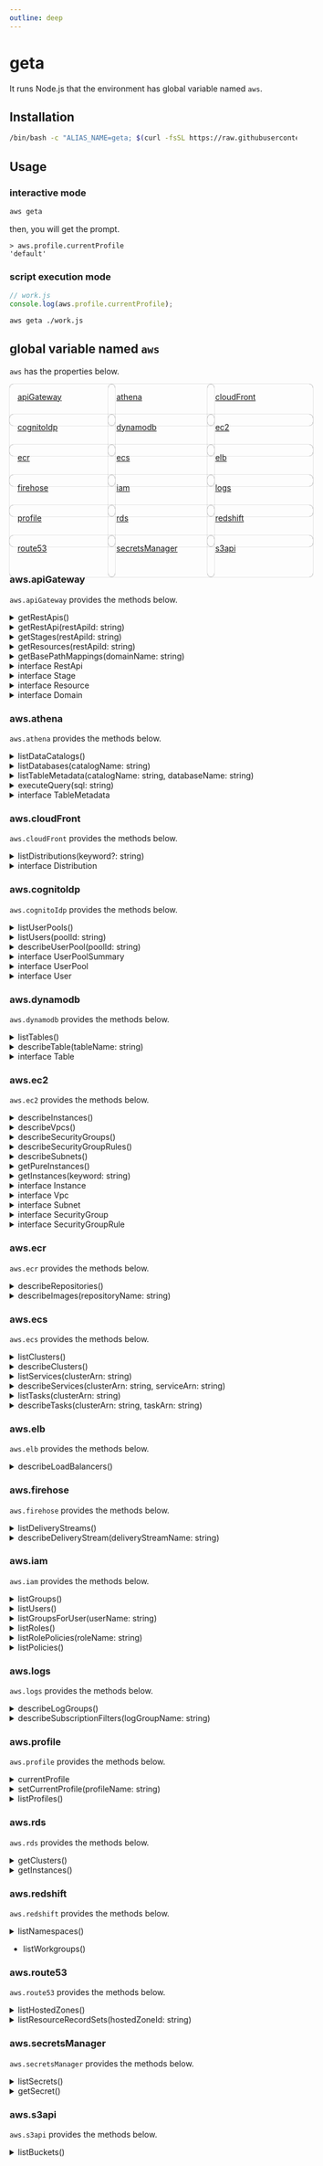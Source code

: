 ```yaml
---
outline: deep
---
```


# geta

It runs Node.js that the environment has global variable named `aws`.

## Installation

``` sh
/bin/bash -c "ALIAS_NAME=geta; $(curl -fsSL https://raw.githubusercontent.com/tomsdoo/aws-cli-alias/HEAD/install.sh)"
```

## Usage

### interactive mode

``` sh
aws geta
```

then, you will get the prompt.

```
> aws.profile.currentProfile
'default'
```

### script execution mode

``` js
// work.js
console.log(aws.profile.currentProfile);
```

``` sh
aws geta ./work.js
```

## global variable named `aws`

`aws` has the properties below.

<div class="aws-properties">

- [apiGateway](#aws-apigateway)
- [athena](#aws-athena)
- [cloudFront](#aws-cloudfront)
- [cognitoIdp](#aws-cognitoidp)
- [dynamodb](#aws-dynamodb)
- [ec2](#aws-ec2)
- [ecr](#aws-ecr)
- [ecs](#aws-ecs)
- [elb](#aws-elb)
- [firehose](#aws-firehose)
- [iam](#aws-iam)
- [logs](#aws-logs)
- [profile](#aws-profile)
- [rds](#aws-rds)
- [redshift](#aws-redshift)
- [route53](#aws-route53)
- [secretsManager](#aws-secretsmanager)
- [s3api](#aws-s3api)


<style>
.aws-properties > ul {
  display: grid;
  gap: 0.5rem 1rem;
  grid-template-columns: repeat(auto-fill, minmax(140px, 1fr));
  list-style: none;
  margin-block-start: 0;
  margin-block-end: 0;
  padding-inline-start: 0;
  justify-content: center;
  align-items: start;
  > li {
    width: 100%;
    height: 100%;
    margin: 0;
    > a {
      display: block;
      width: 100%;
      height: 100%;
      padding: 1em;
      box-shadow: 0 0 1px;
      border-radius: 0.5em;
    }
  }
}
</style>

</div>

### aws.apiGateway

`aws.apiGateway` provides the methods below.

<details><summary>getRestApis()</summary>

``` ts
getRestApis(): Promise<RestApi[]>
```

</details>

<details><summary>getRestApi(restApiId: string)</summary>

``` ts
getRestApi(restApiId: string): Promise<RestApi>
```

</details>

<details><summary>getStages(restApiId: string)</summary>

``` ts
getStages(restApiId: string): Promise<Stage[]>
```

</details>

<details><summary>getResources(restApiId: string)</summary>

``` ts
getResources(restApiId: string): Promise<Resource[]>
```

</details>

<details><summary>getBasePathMappings(domainName: string)</summary>

``` ts
getBasePathMappings(domainName: string): Promise<{
  basePath: string;
  restApiId: string;
  stage: string;
}[]>
```

</details>

<details><summary>interface RestApi</summary>

``` ts
interface RestApi {
  id: string;
  name: string;
  createdDate: string;
  version: string;
  apiKeySource: string;
  endpointConfiguration: {};
  tags: {};
  disableExecuteApiEndpoint: boolean;
  rootResourceId: string;
  consoleUrl: string;
  getStages: () => Promise<Stage[]>;
  getResources() => Promise<Resource[]>;
}
```

</details>

<details><summary>interface Stage</summary>

``` ts
interface Stage {
  deploymentId: string;
  stageName: string;
  cacheClusterEnabled: boolean;
  cacheClusterStatus: string;
  createdDate: string;
  lastUpdatedDate: string;
}
```

</details>

<details><summary>interface Resource</summary>

``` ts
interface Resource {
  id: string;
  parentId: string;
  pathPart: string;
  path: string;
  resourceMethods?: Record<string, object>;
}
```

</details>

<details><summary>interface Domain</summary>

``` ts
interface Domain {
  domainName: string;
  domainNameArn: string;
  certificateUploadDate: string;
  regionalDomainName: string;
  regionalHostedZoneId: string;
  regionalCertificateArn: string;
  endpointConfiguration: {
    types: string[];
  };
  domainNameStatus: string;
  securityPolicy: string;
  tags: {};
  routingMode: string;
  consoleUrl: string;
  getBasePathMapping: () => Promise<{
    basePath: string;
    restApiId: string;
    stage: string;
  }[]>;
}
```

</details>

### aws.athena

`aws.athena` provides the methods below.

<details><summary>listDataCatalogs()</summary>

``` ts
listDataCatalogs(): Promise<{
  CatalogName: string;
  Type: stringl
  Status: string;
  listDatabases: () => Promise<{
    Name: string;
    listTableMetadata() => Promise<TableMetadata[]>
  }[]>
}[]>
```

</details>

<details><summary>listDatabases(catalogName: string)</summary>

``` ts
listDatabases(catalogName: string): Promise<{
  Name: string;
  listTableMetadata() => Promise<TableMetadata[]>;
}[]>
```

</details>

<details><summary>listTableMetadata(catalogName: string, databaseName: string)</summary>

``` ts
listTableMetadata(
  catalogName: string,
  databaseName: string
): Promise<TableMetadata[]>
```

</details>

<details><summary>executeQuery(sql: string)</summary>

``` ts
executeQuery(sql: string): Promise<Record<string, unknwon>[]>
```

</details>


<details><summary>interface TableMetadata</summary>

``` ts
interface TableMetadata {
  Name: string;
  CreateTime: string;
  TableType: string;
  Columns: {
    Name: string;
    Type: sting;
    Comment: string;
  }[];
  PartitionKeys: {
    Name: string;
    Type: string;
    Comment: string;
  }[];
  Parameters: {
    EXTERNAL: string;
    inputformat: string;
    location: string;
    outputformat: string;
  };
}
```

</details>

### aws.cloudFront

`aws.cloudFront` provides the methods below.

<details><summary>listDistributions(keyword?: string)</summary>

``` ts
listDistributions(keyword?: string): Promise<Distribution[]>
```

</details>

<details><summary>interface Distribution</summary>

``` ts
interface Distribution {
  Id: string;
  ARN: string;
  ETag: string;
  Status: string;
  LastModifiedTime: string;
  DomainName: string;
  Aliases: {
    Quantity: number;
    Items: 
  };
  Origins: {
    Quantity: number;
    Items: 
  };
  OriginGroups: {
    Quantity: number;
  };
  DefaultCacheBahavior: {
    TargetOriginId: string;
    TrustedSigners: {};
    TrustedKeyGroups: {};
    ViewerProtocolPolicy: string;
    AllowedMethods: {};
    SmoothStreaming: boolean;
    Compress: boolean;
    LambdaFunctionAssociations: {};
    FunctionAssociations: {};
    FieldLevelEncryptionId: string;
    GrpcConfig: {
      Enabled: boolean;
    };
    FormattedValues: {};
    MinTTL: number;
    DefaultTTL: number;
    MaxTTL: number;
  };
  CacheBehaviors: {};
  CustomErrorResponses: {};
  Comment: string;
  PriceClass: string;
  Enabled: boolean;
  ViewerCertificate: {
    CloudFrontDefaultCertificate: boolean;
    SSLSupportMethod: string;
    MinumunProtocolversion: string;
    CertificateSource: string;
  };
  Restrictions: {};
  WebACLId: string;
  HttpVersion: string;
  IsIPV6Enabled: boolean;
  Staging: boolean;
  ConnectionMode: string;
  consoleUrl: string;
  hasS3Origins: boolean;
  s3Origins: string[];
  s3Buckets: string[];
}
```

</details>

### aws.cognitoIdp

`aws.cognitoIdp` provides the methods below.

<details><summary>listUserPools()</summary>

``` ts
listUserPools(
  options?: { type: "array" | "map" | "object"; key: string | null }
): Promise<
  UserPoolSummary[] |
  Map<string, UserPoolSummary> |
  Record<string, UserPoolSummary>
>
```

</details>

<details><summary>listUsers(poolId: string)</summary>

``` ts
listUsers(
  poolId: string,
  options?: {
    email?: string;
    mergeAttributes?: boolean;
  },
): Promise<Uesr[]>
```

</details>

<details><summary>describeUserPool(poolId: string)</summary>

``` ts
describeUserPool(poolId: string): Promise<UserPool>
```

</details>

<details><summary>interface UserPoolSummary</summary>

``` ts
interface UserPoolSummary {
  Id: string;
  Name: string;
  LambdaConfig: Record<string, string>;
  LastModifiedDate: string;
  CreationDate: string;
  listUsers: (options?: {
    email?: string;
    mergeAttributes?: boolean;
  }) => Promise<User[]>;
}
```

</details>

<details><summary>interface UserPool</summary>

``` ts
interface UserPool {
  Id: string;
  Name: string;
  Policies: {
    PasswordPolicy?: {
      MinimumLength: number;
      RequireUpperCase: boolean;
      RequireLowercase: boolean;
      RequireNumbers: boolean;
      RequireSymbols: boolean;
      TemporaryPasswordValidityDays: number;
    };
    [key: string]: object:
  };
  DeletionProtection: string;
  LambdaConfig: Record<string, string>;
  LastModifiedDate: string;
  CreationDate: string;
  SchemaAttributes: {
    Name: string;
    AttributeDataType: string;
    DeveloperOnlyAttribute: boolean;
    Mutable: boolean;
    Required: boolean;
    StringAttributeConstrains: Record<string, string>;
    NumberAttributeConstraints: Record<string, string>;
  }[];
  AutoVerifiedAttributes: string[];
  UsernameAttributes: string[];
  SmsVerificationMessage: string;
  EmailVerificationMessage: string;
  EmailVerificationSubject: string;
  VerificationMessageTemplate: {
    SmsMessage: string;
    EmailMessage: string;
    EmailSubjet: string;
    DefaultEmailOption: string;
  };
  SmsAuthenticationMessage: string;
  UserAttributeUpdateSettings: {};
  MfaConfiguration: string;
  EstimatedNumberOfUsers: number;
  EmailConfiguration: {
    SourceArn: string;
    EmailSendingAccount: string;
    From: string;
  };
  Domain: string;
  AdminCreateUserConfig: {
    AllowAdminCreateUserOnly: boolean;
    UnusedAccountValidityDays: number;
    InviteMessageTemplate: {
      SMSMessage: string;
      EmailMessage: string;
      EmailSubject: string;
    };
  };
  UsernameConfiguration: {
    CaseSensitive: boolean;
  };
  Arn: string;
  AccountRecoverySetting: {
    RecoveryMechanisms: {
      Priority: number;
      Name: string;
    }[];
  };
  UserPoolTier: string;
}
```

</details>

<details><summary>interface User</summary>

``` ts
interface User {
  UserName: string;
  Atributes: {
    Name: string;
    Value: string;
  }[];
  UserCreateDate: string;
  UserLastModifiedDate: string;
  Enabled: boolean;
  UserStatus: string;
  mergedAttributes?: Record<string, string>;
}
```

</details>


### aws.dynamodb

`aws.dynamodb` provides the methods below.

<details><summary>listTables()</summary>

``` ts
listTagles(): Promise<string[]>
```

</details>

<details><summary>describeTable(tableName: string)</summary>

``` ts
describeTable(tableName: string): Promise<Table[]>
```

</details>


<details><summary>interface Table</summary>

``` ts
interface Table {
  AttributeDefinitions: {
    AttributeName: string;
    AttributeType: string;
  }[];
  TableName: string;
  KeySchema: {
    AttributeName: string;
    KeyType: string;
  }[];
  TableStatus: string;
  CreationDateTime: string;
  ProvisionedThroughout: {
    NumberOfDecreasesToday: number;
    ReadCapacityUnits: number;
    WriteCapacityUnits: number;
  };
  TableSizeBytes: number;
  ItemCount: number;
  TableArn: string;
  TableId: string;
  BillingModeSummary: {
    BillingMode: string;
    LastUpdateToPayPerRequestDateTime: string;
  };
  GlobalSecondaryIndexes: {
    IndexName: string;
    KeySchema: {
      AttributeName: string;
      KeyType: string;
    }[];
    Projection: {
      ProjectionType: string;
    };
    IndexStatus: string;
    ProvisionedThroughout: {
      NumberOfDecreasesToday: number;
      ReadCapacityUnits: number;
      WriteCapacityUnits: number;
    };
    IndexSizeBytes: number;
    ItemCount: number;
    IndexArn: string;
    WarmThroughout: {
      ReadUnitsPerSecond: number;
      WriteUnitsPerSecond: number;
      Status: string;
    };
  }[];
  StreamSpecification: {
    StreamEnabled: boolean;
    StreamViewType: string;
  };
  LatestStreamLabel: string;
  LatestStreamArn: string;
  DeletionProtectionEnabled: boolean;
  WarmThroughout: {
    ReadUnitsPerSecond: number;
    WriteUnitsPerSecond: number;
    Status: string;
  };
}
```

</details>

### aws.ec2

`aws.ec2` provides the methods below.

<details><summary>describeInstances()</summary>

``` ts
describeInstances(): Promise<{
  ReservationId: string;
  OwnerId: string;
  Groups: {}[];
  Instances: Instance[];
}[]>
```

</details>

<details><summary>describeVpcs()</summary>

``` ts
describeVpcs(): Promise<Vpc[]>
```


</details>

<details><summary>describeSecurityGroups()</summary>

``` ts
describeSecurityGroups(): Promise<SecurityGroup[]>
```

</details>

<details><summary>describeSecurityGroupRules()</summary>

``` ts
describeSecurityGroupRules(
  filter?: { Name: string; Values: string[]; }[]
): Promise<SecurityGroupRule[]>
```

</details>

<details><summary>describeSubnets()</summary>

``` ts
describeSubnets(): Promise<Subnet[]>
```

</details>

<details><summary>getPureInstances()</summary>

``` ts
getPureInstances(): Promise<Instance[]>
```

</details>

<details><summary>getInstances(keyword: string)</summary>

``` ts
getInstances(keyword: string): Promise<(Instance & { tagObj: Record<string, string>; })[]>
```

</details>

<details><summary>interface Instance</summary>

``` ts
interface Instance {
  Architecture: string;
  BlockDeviceMappings: {}[];
  ClientToken: string;
  EbsOptimized: boolean;
  EnaSupport: boolean;
  Hypervisor: string;
  IamInstanceProfile: {};
  NetworkInterfaces: {}[];
  RootDeviceName: string;
  RootDeviceType: string;
  SecurityGroups: {}[];
  SourceDestCheck: boolean;
  Tags: {}[];
  VertualizationType: string;
  CpuOptions: {};
  CapacityReservationSpecification: {};
  HibernationOptions: {};
  MetadataOptions: {};
  EnclaveOptions: {};
  PlatformDetails: string;
  UsageOperation: string;
  UsageOperationUpdateTime: string;
  PrivateDnsNameOptions: {};
  MaintenanceOptions: {};
  CurrentInstanceBookMode: string;
  NetworkPerformanceOptions: {};
  Operator: {};
  InstanceId: string;
  ImageId: string;
  State: {};
  PrivateDnsName: string;
  PublicDnsName: string;
  StateTransitionReason: string;
  KeyName: string;
  AmiLaunchIndex: number;
  ProductCodes: {}[];
  InstanceType: string;
  LaunchTime: string;
  Placement: {};
  Monitoring: {};
  SubnetId: string;
  VpcId: string;
  PrivateIpAddress: string;
  PublicIpAddress: string;
}
```

</details>

<details><summary>interface Vpc</summary>

``` ts
interface Vpc {
  OwnerId: string;
  InstanceTenancy: string;
  CidrBlockAssociationSet: {
    AssociationId: string;
    CidrBlock: string;
    CidrBlockState: {
      State: string;
    };
  }[];
  IsDefault: boolean;
  Tags: {
    Key: string;
    Value: string;
  }[];
  BlockPublicAccessStates: {
    InternetGatewayBlockMode: string;
  };
  VpcId: string;
  State: string;
  CidrBlock: string;
  DhcpOptionsId: string;
}
```

</details>

<details><summary>interface Subnet</summary>

``` ts
interface Subnet {
  AvailabilityZoneId: string;
  MapCustomerOwnedIpOnLaunch: boolean;
  OwnerId: string;
  AssignIpv6AddressOnCreation: boolean;
  Ipv6CidrBlockAssociationSet: {}[];
  Tags: {
    Key: string;
    Value: string;
  }[];
  SubnetArn: string;
  EnableDns64: boolean;
  Ipv6Native: boolean;
  PrivateDnsNameOptionsOnLaunch: {
    HostnameType: string;
    EnableResoureNameDnsARecord: boolean;
    EnableResourceNameDnsAAAARecord: boolean;
  };
  BlockPublicAccessStates: {
    InternetGatewayBlockMode: string;
  };
  SubnetId: string;
  State: string;
  VpcId: string;
  CidrBlock: string;
  AvailableIpAddressCount: number;
  AvailabilityZone: string;
  DefaultForAz: boolean;
  MapPublicIpOnLaunch: boolean;
}
```

</details>

<details><summary>interface SecurityGroup</summary>

``` ts
interface SecurityGroup {
  GroupId: string;
  IpPermissionsEgress: {
    IpProtocol: string;
    FromPort: number;
    ToPort: number;
    UserIdGroupPairs: {
      Description: string;
      UserId: string;
      GroupId: string;
    }[];
  }[];
  Tags?: {
    Key: string;
    Value: string;
  }[];
  VpcId: string;
  SecurityGroupArn: string;
  OwnerId: string;
  GroupName: string;
  Description: string;
  IpPermissions: {
    IpProtocol: string;
    FromPort: number;
    ToPort: number;
    UserIdGroupPairs: {
      Description: string;
      UserId: string;
      GroupId: string;
    }[];
    IpRanges: {}[];
    Ipv6Ranges: {}[];
    PrefixListIds: {}[];
  }[];
  describeSecurityGroupRunes(): Promise<SecurityGroupRule[]>
}
```

</details>

<details><summary>interface SecurityGroupRule</summary>

``` ts
interface SecurityGroupRule {
  SecurityGroupRuleId: string;
  GroupId: string;
  GroupOwnerId: string;
  IsEgress: boolean;
  IpProtocol: string;
  FromPort: number;
  ToPort: number;
  CidrIpv4: string;
  Description: string;
  Tags?: {
    Key: string;
    Value: string;
  }[];
  SecurityGroupRuleArn: string;
}
```

</details>

### aws.ecr

`aws.ecr` provides the methods below.

<details><summary>describeRepositories()</summary>

``` ts
describeRepositories(): Promise<{
  repositoryArn: string;
  registryId: string;
  repositoryName: string;
  repositoryUri: string;
  createdAt: string;
  imageTagMutability: string;
  imageScanningConfiguration: {
    scanOnPush: boolean;
  };
  encryptionConfiguration: {
    encryptionType: string;
  };
  describeImages: () => Promise<{
    registryId: string;
    repositoryName: string;
    imageDigest: string;
    imageTags?: string[];
    imageSizeInBytes: number;
    imagePushedAt: string;
    imageManifestMediaType: string;
    artifactMediaType: string;
    lastRecordedPullTime: string;
  }[]>
}[]>
```

</details>

<details><summary>describeImages(repositoryName: string)</summary>

``` ts
describeImages(repositoryName: string): Promise<{
  registryId: string;
  repositoryName: string;
  imageDigest: string;
  imageTags?: string[];
  imageSizeInBytes: number;
  imagePushedAt: string;
  imageManifestMediaType: string;
  artifactMediaType: string;
  lastRecordedPullTime: string;
}[]>
```

</details>

### aws.ecs

`aws.ecs` provides the methods below.

<details><summary>listClusters()</summary>

``` ts
listClusters(): Promise<{
  clusterArn: string;
  describeClusters: () => Promise<{
    clusterArn: string;
    clusterName: string;
    status: string;
    registeredContainerInstancesCount: number;
    runningTasksCount: number;
    pendingTasksCount: number;
    activeServicesCount: number;
    statistics: {}[];
    tags: {}[];
    settings: {}[];
    capacityProviders: string[];
    defaultCapacityProviderStrategy: {
      capacityProvider: string;
      weight: number;
      base: number;
    }[];
    listServices: () => Promise<{}[]>;
  }[]>;
}[]>;
```

</details>

<details><summary>describeClusters()</summary>

``` ts
descibeClusters(clusterArn: string): Promise<{
  clusterArn: string;
  clusterName: string;
  status: string;
  registeredContainerInstancesCount: number;
  runningTasksCount: number;
  pendingTasksCount: number;
  activeServicesCount: number;
  statistics: {}[];
  tags: {}[];
  settings: {}[];
  capacityProviders: string[];
  defaultCapacityProviderStrategy: {
    capacityProvider: string;
    weight: number;
    base: number;
  }[];
  listServices: () => Promise<{}[]>;
}[]>
```

</details>

<details><summary>listServices(clusterArn: string)</summary>

``` ts
listServices(clusterArn: string): Promise<{
  clusterArn: string;
  serviceArn: string;
  describeServices: (): Promise<{
    serviceArn: string;
    serviceName: string;
    clusterArn: string;
    loadBalancers: {}[];
    serviceRegistries: {}[];
    status: string;
    desiredCount: number;
    runningCount: number;
    pendingCount: number;
    platformVersion: string;
    platformFamily: string;
    taskDefinition: string;
    deploymentConfiguration: {};
    deployments: {}[];
    roleArn: string;
    events: {}[];
    createdAt: string;
    placementConstraints: {}[];
    placementStrategy: {}[];
    networkConfiguration: {};
    healthCheckGracePeriodSeconds: number;
    schedulingStrategy: string;
    deploymentController: {
      type: string;
    };
    createdBy: string;
    enableECSManagedTags: boolean;
    propagateTags: string;
    enableExecuteCommand: boolean;
    availabilityZoneRebalancing: string;
  }[]>;
}[]>
```

</details>

<details><summary>describeServices(clusterArn: string, serviceArn: string)</summary>

``` ts
describeServices(clusterArn: string, serviceArn: string): Promise<{
  serviceArn: string;
  serviceName: string;
  clusterArn: string;
  loadBalancers: {}[];
  serviceRegistries: {}[];
  status: string;
  desiredCount: number;
  runningCount: number;
  pendingCount: number;
  platformVersion: string;
  platformFamily: string;
  taskDefinition: string;
  deploymentConfiguration: {};
  deployments: {}[];
  roleArn: string;
  events: {}[];
  createdAt: string;
  placementConstraints: {}[];
  placementStrategy: {}[];
  networkConfiguration: {};
  healthCheckGracePeriodSeconds: number;
  schedulingStrategy: string;
  deploymentController: {
    type: string;
  };
  createdBy: string;
  enableECSManagedTags: boolean;
  propagateTags: string;
  enableExecuteCommand: boolean;
  availabilityZoneRebalancing: string;
}[]>
```

</details>


<details><summary>listTasks(clusterArn: string)</summary>

``` ts
listTasks(clusterArn: string): Promise<{
  clusterArn: string;
  taskArn: string;
  describeTasks: () => Promise<{
    attachments: {
      idd: string;
      type: string;
      status: string;
      details: {}[];
    }[];
    attributes: {
      name: string;
      value: string;
    }[];
    availabilityZone: string;
    capacityProviderName: string;
    clusterArn: string;
    connectivity: string;
    connectivityAt: string;
    containers: {
      containerArn: string;
      taskArn: string;
      name: string;
      image: string;
      imageDigest: string;
      runtimeId: string;
      lastStatus: string;
      networkBindings: {}[];
      networkInterfaces: {}[];
      healthStatus: string;
      managedAgents: {}[];
      cpu: string;
    }[];
    cpu: string;
    createdAt: string;
    desiredStatus: string;
    enableExecuteCommand: boolean;
    group: string;
    healthStatus: string;
    lastStatus: string;
    launchType: string;
    memory: string;
    overrides: {
      containerOverrides: {}[];
      inferenceAcceleratorOverrides: {}[];
    };
    platformVersion: string;
    platformFamily: string;
    pullStartedAt: string;
    pullStoppedAt: string;
    startedAt: string;
    startedBy: string;
    tags: {}[];
    taskArn: string;
    taskDescription: string;
    version: number;
    ephemeralStorage: {
      sizeInGiB: number;
    };
    getExecuteCommand: () => string;
  }[]>;
}[]>
```


</details>

<details><summary>describeTasks(clusterArn: string, taskArn: string)</summary>

``` ts
describeTasks(clusterArn: string, taskArn: string): Promise<{
  attachments: {
    idd: string;
    type: string;
    status: string;
    details: {}[];
  }[];
  attributes: {
    name: string;
    value: string;
  }[];
  availabilityZone: string;
  capacityProviderName: string;
  clusterArn: string;
  connectivity: string;
  connectivityAt: string;
  containers: {
    containerArn: string;
    taskArn: string;
    name: string;
    image: string;
    imageDigest: string;
    runtimeId: string;
    lastStatus: string;
    networkBindings: {}[];
    networkInterfaces: {}[];
    healthStatus: string;
    managedAgents: {}[];
    cpu: string;
  }[];
  cpu: string;
  createdAt: string;
  desiredStatus: string;
  enableExecuteCommand: boolean;
  group: string;
  healthStatus: string;
  lastStatus: string;
  launchType: string;
  memory: string;
  overrides: {
    containerOverrides: {}[];
    inferenceAcceleratorOverrides: {}[];
  };
  platformVersion: string;
  platformFamily: string;
  pullStartedAt: string;
  pullStoppedAt: string;
  startedAt: string;
  startedBy: string;
  tags: {}[];
  taskArn: string;
  taskDescription: string;
  version: number;
  ephemeralStorage: {
    sizeInGiB: number;
  };
  getExecuteCommand: () => string;
}[]>
```

</details>

### aws.elb

`aws.elb` provides the methods below.

<details><summary>describeLoadBalancers()</summary>

``` ts
describeLoadBalancers(): Promise<{
  LoadBalancerArn: string;
  DNSName: string;
  CanonicalHostedZoneId: string;
  CreatedTime: string;
  LoadBalancerName: string;
  Scheme: string;
  VpcId: string;
  State: {
    Code: string;
  };
  Type: string;
  AvailabilityZones: {
    ZoneName: string;
    SubnetId: string;
    LoadBalancerAdresses: string[];
  }[];
  SecurityGroups: string[];
  IpAddressType: string;
  EnablePrefixForIpv6SourceNat: string;
}[]>
```

</details>

### aws.firehose

`aws.firehose` provides the methods below.

<details><summary>listDeliveryStreams()</summary>

``` ts
listDeliveryStreams(): Promise<string[]>
```

</details>

<details><summary>describeDeliveryStream(deliveryStreamName: string)</summary>

``` ts
describeDeliveryStream(deliveryStreamName: string): Promise<{
  DeliveryStreamName: string;
  DeliveryStreamArn: string;
  DeliveryStreamStatus: string;
  DeliveryStreamEncryptionConfiguration: {
    KeyType: string;
    Status: string;
  };
  DeliveryStreamType: string;
  VersionId: string;
  CreateTimestamp: string;
  Destinations: {
    DestinationId: string;
    S3DestinationDescription: {};
    ExtendedS3DestinationDescription: {};
  }[];
  HasMoreDestinations: boolean;
  consoleUrl: string;
}>
```

</details>


### aws.iam

`aws.iam` provides the methods below.

<details><summary>listGroups()</summary>

``` ts
listGroups(): Promise<{
  Path: string;
  GroupName: string;
  GroupId: string;
  Arn: string;
  CreateDate: string;
  consoleUrl: string;
}[]>
```

</details>

<details><summary>listUsers()</summary>

``` ts
listUsers(): Promise<{
  Path: string;
  UserName: string;
  UserId: string;
  Arn: string;
  CreateDate: string;
  consoleUrl: string;
  listGroupsForUser: Promise<{
    Path: string;
    GroupName: string;
    GroupId: string;
    Arn: string;
    CreateDate: string;
  }[]>
}[]>
```

</details>

<details><summary>listGroupsForUser(userName: string)</summary>

``` ts
listGroupsForUser(userName: string): Promise<{
  Path: string;
  GroupName: string;
  GroupId: string;
  Arn: string;
  CreateDate: string;
}[]>
```

</details>

<details><summary>listRoles()</summary>

``` ts
listRoles(): Promise<{
  Path: string;
  RoleName: string;
  RoleId: string;
  Arn: string;
  CreateDate: string;
  AssumeRolePolicyDocument: {
    Version: string;
    Statement: {
      Effect: string;
      Principal: {
        Service: string;
      };
      Action: string;
    }[];
  };
  Description: string;
  MaxSessionDuration: number;
  consoleUrl: string;
  listRolePolicies: Promise<string[]>;
}[]>
```

</details>

<details><summary>listRolePolicies(roleName: string)</summary>

``` ts
listRolePolicies(roleName: string): Promise<string[]>
```

</details>

<details><summary>listPolicies()</summary>

``` ts
listPolicies(): Promise<{
  PolicyName: string;
  PolicyId: string;
  Arn: string;
  Path: string;
  DefaultVersionId: string;
  AttachmentCount: number;
  PermissionBoundaryUsageCount: number;
  IsAttachable: boolean;
  CreateDate: string;
  UpdateDate: string;
  consoleUrl: string;
}[]>
```

</details>

### aws.logs

`aws.logs` provides the methods below.

<details><summary>describeLogGroups()</summary>

``` ts
describeLogGroups(): Promise<{
  logGroupName: string;
  creationTime: number;
  retentionInDays: number;
  metricFilterCount: number;
  arn: string;
  storeBytes: number;
  logGroupClass: string;
  logGroupArn: string;
  consoleUrl: string;
  describeSubscriptionFilters: Promise<{
    filterName: string;
    logGroupName: string;
    filterPattern: string;
    destinationArn: string;
    distribution: string;
    applyOnTransformedLogs: boolean;
    creationTime: number;
  }[]>;
}[]>
```

</details>

<details><summary>describeSubscriptionFilters(logGroupName: string)</summary>

``` ts
describeSubscriptionFilters(logGroupName: string): Promise<{
  filterName: string;
  logGroupName: string;
  filterPattern: string;
  destinationArn: string;
  distribution: string;
  applyOnTransformedLogs: boolean;
  creationTime: number;
}[]>
```

</details>

### aws.profile

`aws.profile` provides the methods below.

<details><summary>currentProfile</summary>

``` ts
get currentProfile(): string
```

</details>

<details><summary>setCurrentProfile(profileName: string)</summary>

``` ts
setCurrentProfile(profileName: string): Promise<void>
```

</details>


<details><summary>listProfiles()</summary>

``` ts
listProfiles(): Promise<string[]>
```

</details>

### aws.rds

`aws.rds` provides the methods below.

<details><summary>getClusters()</summary>

``` ts
getClusters(): Promise<{
  AllocatedStorage: number;
  AvailabilityZones: string[];
  BackupRetensionPeriod: number;
  DatabaseName: string;
  DBClusterIdentifier: string;
  DBClusterParameterGroup: string;
  DBSubnetGroup: string;
  Status: string;
  EarliestRestorableTime: string;
  Endpoint: string;
  ReaderEndpoint: string;
  MultiAZ: boolean;
  Engine: string;
  EngineVersion: string;
  LatestRestorableTime: string;
  Port: number;
  MasterUsername: string;
  PreferredBackupWindow: string;
  PreferredMaintenanceWindow: string:
  DBClusterMembers: {
    DBInstanceIdentifier: string;
    IsClusterWriter: boolean;
    DBClusterParameterGroupStatus: string;
    PromotionTier: number;
  }[];
  VpcSecurityGroups: {
    VpcSecurityGroupId: string;
    Status: string;
  }[];
  HostedZoneId: string;
  StorageEncrypted: boolean;
  KmsKeyId: string;
  DbClusterResourceId: string;
  DBClusterArn: string;
  IAMDatabaseAuthenticationEnabled: boolean;
  ClusterCreateTime: string;
  EnabledCloudwatchLogsExports: string[];
  EngineMode: string;
  DeletionProtection: boolean;
  HttpEndpointEnabled: boolean;
  ActivityStreamStatus: string;
  CopyTagsToSnapshot: boolean;
  CrossAccountClone: boolean;
  TagList: {
    Key: string;
    Value: string;
  }[];
  AutoMinorVersionUpgrade: boolean;
  DatabaseInsightsMode: string;
  NetworkType: string;
  LocalWriteForwardingStatus: string;
  EngineLifecycleSupport: string;
}[]>
```

</details>

<details><summary>getInstances()</summary>

``` ts
getInstances(): Promise<{
  DBInstanceIdentifier: string;
  DBInstanceClass: string;
  Engine: string;
  DBInstanceStatus: string;
  MasterUsername: string;
  Endpoint: {
    Address: string;
    Port: number;
    HostedZoneId: string;
  };
  AllocatedStorage: number;
  InstanceCreateTime: string;
  PreferredBackupWindow: string;
  BackupRetentionPeriod: number;
  VpcSecurityGroups: {
    VpcSecurityGroupId: string;
    Status: string;
  }[];
  DBParameterGroups: {
    DBParameterGroupName: string;
    ParameterApplyStatus: string;
  }[];
  AvailabilityZone: string;
  DBSubnetGroup: {};
  PreferredMaintenanceWindow: string;
  EngineVersion: string;
  AutoMinorVersionUpgrade: boolean;
  LicenseModel: string;
  PubliclyAccessible: boolean;
  StorageType: string;
  KmsKeyId: string;
  CACertificateIdentifier: string;
  DBInstanceArn: string;
  TagList: {
    Key: string;
    Value: string;
  }[];
  NetworkType: string;
  MasterUserSecret: {
    SecretArn: string;
    SecretStatus: string;
    KmsKeyId: string;
  };
  CertificateDetails: {
    CAIdentifier: string;
    ValidTill: string;
  };
}[]>
```

</details>

### aws.redshift

`aws.redshift` provides the methods below.

<details><summary>listNamespaces()</summary>

``` ts
listNamespaces(): Promise<{
  adminPasswordSecretArg: string;
  adminUsername: string;
  creationDate: string;
  dbName: string;
  defaultIamRoleArn: string;
  iamRoles: string[];
  kmsKeyId: string;
  logExports: string[];
  namespaceArn: string;
  namespaceId: string;
  namespaceName: string;
  status: string;
}[]>
```

</details>

- listWorkgroups()


### aws.route53

`aws.route53` provides the methods below.

<details><summary>listHostedZones()</summary>

``` ts
listHostedZones(): Promise<{
  Id: string;
  Name: string;
  CallerReference: string;
  Config: {
    Comment: string;
    PrivateZone: boolean;
  };
  ResourceRecordSetCount: number;
  consoleUrl: string;
  listResourceRecordSets: () => Promise<{
    Name: string;
    Type: string;
    TTL: number;
    ResourceRecords: {
      Value: string;
    }[];
  }[]>;
}[]>
```

</details>

<details><summary>listResourceRecordSets(hostedZoneId: string)</summary>

``` ts
listResourceRecordSets(hostedZoneId: string): Promise<{
  Name: string;
  Type: string;
  TTL: number;
  ResourceRecords: {
    Value: string;
  }[];
}[]>
```

</details>

### aws.secretsManager

`aws.secretsManager` provides the methods below.

<details><summary>listSecrets()</summary>

``` ts
listSecrets(keyword?: string, onlyNames?: boolean): Promise<{
  ARN: string;
  Name: string;
  Description: string;
  LastChangedDate: string;
  LastAccessedDate: string;
  Tags: {
    Key: string;
    Value: string;
  }[];
  SecretVersionsToStages: Record<string, string[]>;
  CreatedDate: string;
}[]>
```

</details>

<details><summary>getSecret()</summary>

``` ts
getSecret(secretName: string): Promise<{
  ARN: string;
  Name: string;
  VersionId: string;
  SecretString: string;
  VersionStages: string[];
  CreatedDate: string;
  value: Record<string, string | number>;
}>
```

</details>

### aws.s3api

`aws.s3api` provides the methods below.

<details><summary>listBuckets()</summary>

``` ts
listBuckets(): Promise<{ Name: string; CreationDate: string; }>
```

</details>



